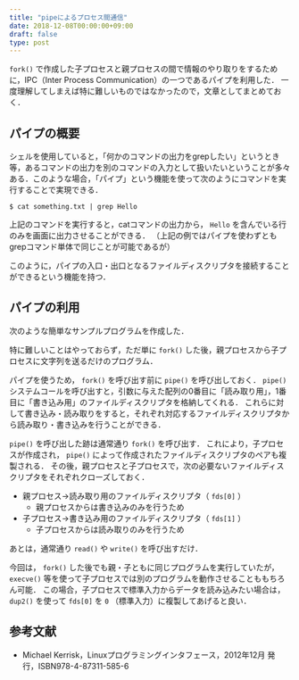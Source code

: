 ```yaml
---
title: "pipeによるプロセス間通信"
date: 2018-12-08T00:00:00+09:00
draft: false
type: post
---
```


 `fork()` で作成した子プロセスと親プロセスの間で情報のやり取りをするために，IPC（Inter Process Communication）の一つであるパイプを利用した．
一度理解してしまえば特に難しいものではなかったので，文章としてまとめておく．

## パイプの概要
シェルを使用していると，「何かのコマンドの出力をgrepしたい」というとき等，あるコマンドの出力を別のコマンドの入力として扱いたいということが多々ある．このような場合，「パイプ」という機能を使って次のようにコマンドを実行することで実現できる．
```shell
$ cat something.txt | grep Hello
```

上記のコマンドを実行すると，catコマンドの出力から， `Hello` を含んでいる行のみを画面に出力させることができる．
（上記の例ではパイプを使わずともgrepコマンド単体で同じことが可能であるが）

このように，パイプの入口・出口となるファイルディスクリプタを接続することができるという機能を持つ．

## パイプの利用
次のような簡単なサンプルプログラムを作成した．

<script src="https://gist.github.com/mas9612/31ed12c2d4d3f8ea13938600c46b3dce.js"></script>

特に難しいことはやっておらず，ただ単に `fork()` した後，親プロセスから子プロセスに文字列を送るだけのプログラム．

パイプを使うため， `fork()` を呼び出す前に `pipe()` を呼び出しておく．
`pipe()` システムコールを呼び出すと，引数に与えた配列の0番目に「読み取り用」，1番目に「書き込み用」のファイルディスクリプタを格納してくれる．
これらに対して書き込み・読み取りをすると，それぞれ対応するファイルディスクリプタから読み取り・書き込みを行うことができる．

`pipe()` を呼び出した跡は通常通り `fork()` を呼び出す．
これにより，子プロセスが作成され， `pipe()` によって作成されたファイルディスクリプタのペアも複製される．
その後，親プロセスと子プロセスで，次の必要ないファイルディスクリプタをそれぞれクローズしておく．

* 親プロセス→読み取り用のファイルディスクリプタ（ `fds[0]` ）
    - 親プロセスからは書き込みのみを行うため
* 子プロセス→書き込み用のファイルディスクリプタ（ `fds[1]` ）
    - 子プロセスからは読み取りのみを行うため

あとは，通常通り `read()` や `write()` を呼び出すだけ．

今回は， `fork()` した後でも親・子ともに同じプログラムを実行していたが， `execve()` 等を使って子プロセスでは別のプログラムを動作させることももちろん可能．
この場合，子プロセスで標準入力からデータを読み込みたい場合は， `dup2()` を使って `fds[0]` を `0` （標準入力）に複製してあげると良い．

## 参考文献
* Michael Kerrisk，Linuxプログラミングインタフェース，2012年12月 発行，ISBN978-4-87311-585-6
